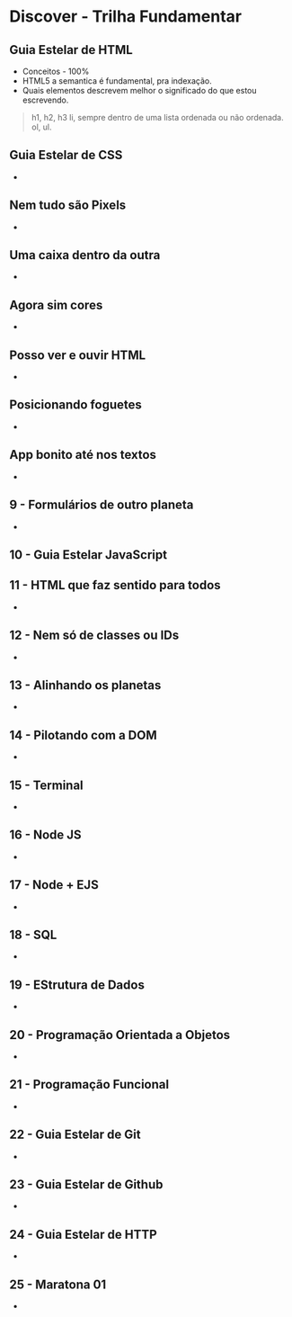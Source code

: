 # Discover - Trilha Fundamentar

## Guia Estelar de HTML

- Conceitos - 100%
- HTML5 a semantica é fundamental, pra indexação.
- Quais elementos descrevem melhor o significado do que estou escrevendo.
> h1, h2, h3
> li, sempre dentro de uma lista ordenada ou não ordenada. ol, ul.

## Guia Estelar de CSS

-

## Nem tudo são Pixels

-

## Uma caixa dentro da outra

-

## Agora sim cores

-

## Posso ver e ouvir HTML

-

## Posicionando foguetes

-

## App bonito até nos textos

-

## 9 - Formulários de outro planeta

-

## 10 - Guia Estelar JavaScript

## 11 - HTML que faz sentido para todos

-

## 12 - Nem só de classes ou IDs

-

## 13 - Alinhando os planetas

-

## 14 - Pilotando com a DOM

-

## 15 - Terminal

-

## 16 - Node JS

-

## 17 - Node + EJS

-

## 18 - SQL

-

## 19 - EStrutura de Dados

-

## 20 - Programação Orientada a Objetos

-

## 21 - Programação Funcional

-

## 22 - Guia Estelar de Git

-

## 23 - Guia Estelar de Github

-

## 24 - Guia Estelar de HTTP

-

## 25 - Maratona 01

-
